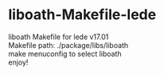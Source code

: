 # liboath-Makefile-lede
liboath Makefile for lede v17.01  
Makefile path: ./package/libs/liboath  
make menuconfig to select liboath  
enjoy!
